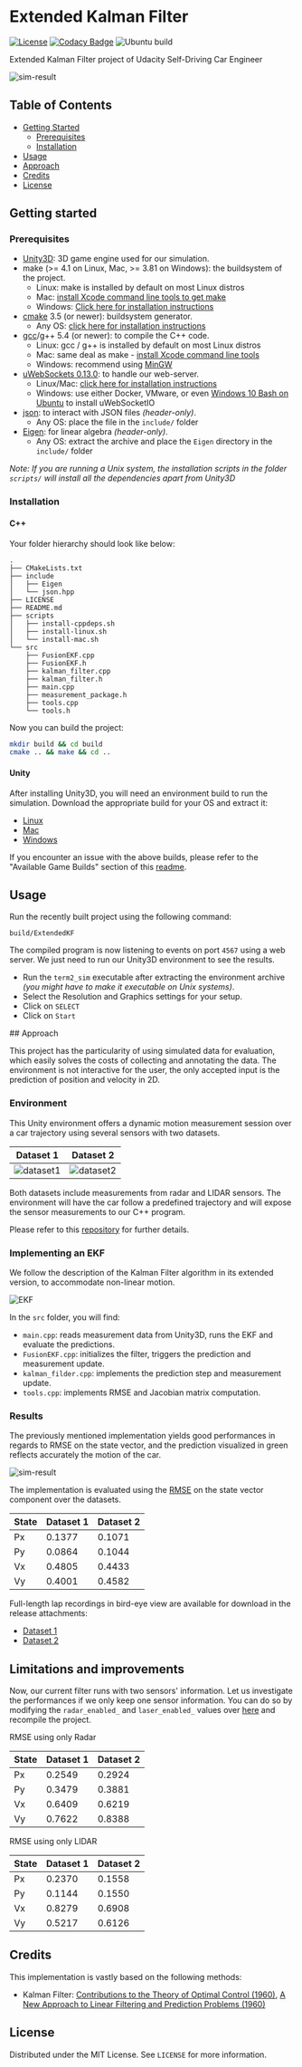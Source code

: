 # Extended Kalman Filter
[![License](https://img.shields.io/badge/License-MIT-brightgreen.svg)](LICENSE) [![Codacy Badge](https://api.codacy.com/project/badge/Grade/1afcd8f8980a403e94f13881df995431)](https://www.codacy.com/manual/frgfm/sdcnd-p5-extended-kalman-filter?utm_source=github.com&amp;utm_medium=referral&amp;utm_content=frgfm/sdcnd-p5-extended-kalman-filter&amp;utm_campaign=Badge_Grade) ![Ubuntu build](https://github.com/frgfm/sdcnd-p5-extended-kalman-filter/workflows/cpp-build/badge.svg) 

Extended Kalman Filter project of Udacity Self-Driving Car Engineer

![sim-result](static/images/dataset1_result.gif)



## Table of Contents

- [Getting Started](#getting-started)
  - [Prerequisites](#prerequisites)
  - [Installation](#installation)
- [Usage](#usage)
- [Approach](#Approach)
- [Credits](#credits)
- [License](#license)



## Getting started

### Prerequisites

- [Unity3D](https://unity3d.com/get-unity/download): 3D game engine used for our simulation.
- make (>= 4.1 on Linux, Mac, >= 3.81 on Windows): the buildsystem of the project.
  - Linux: make is installed by default on most Linux distros
  - Mac: [install Xcode command line tools to get make](https://developer.apple.com/xcode/features/)
  - Windows: [Click here for installation instructions](http://gnuwin32.sourceforge.net/packages/make.htm)
- [cmake](https://cmake.org/install/) 3.5 (or newer): buildsystem generator.
  - Any OS: [click here for installation instructions](https://cmake.org/install/)
- [gcc](https://gcc.gnu.org/)/g++ 5.4 (or newer): to compile the C++ code.
  - Linux: gcc / g++ is installed by default on most Linux distros
  - Mac: same deal as make - [install Xcode command line tools](https://developer.apple.com/xcode/features/)
  - Windows: recommend using [MinGW](http://www.mingw.org/)
- [uWebSockets 0.13.0](https://github.com/uNetworking/uWebSockets/archive/v0.13.0.tar.gz): to handle our web-server.
  - Linux/Mac: [click here for installation instructions](https://github.com/uWebSockets/uWebSockets)
  - Windows: use either Docker, VMware, or even [Windows 10 Bash on Ubuntu](https://www.howtogeek.com/249966/how-to-install-and-use-the-linux-bash-shell-on-windows-10/) to install uWebSocketIO
- [json](https://github.com/nlohmann/json/releases/download/v3.7.3/json.hpp): to interact with JSON files *(header-only)*.
  - Any OS: place the file in the  `include/` folder
- [Eigen](https://gitlab.com/libeigen/eigen/-/archive/3.3.7/eigen-3.3.7.tar.gz): for linear algebra *(header-only)*.
  - Any OS: extract the archive and place the `Eigen` directory in the  `include/` folder

*Note: If you are running a Unix system, the installation scripts in the folder `scripts/` will install all the dependencies apart from Unity3D*

### Installation

#### C++

Your folder hierarchy should look like below:

```
.
├── CMakeLists.txt
├── include
│   ├── Eigen
│   └── json.hpp
├── LICENSE
├── README.md
├── scripts
│   ├── install-cppdeps.sh
│   ├── install-linux.sh
│   └── install-mac.sh
└── src
    ├── FusionEKF.cpp
    ├── FusionEKF.h
    ├── kalman_filter.cpp
    ├── kalman_filter.h
    ├── main.cpp
    ├── measurement_package.h
    ├── tools.cpp
    └── tools.h
```

Now you can build the project:

```bash
mkdir build && cd build
cmake .. && make && cd ..
```



#### Unity

After installing Unity3D, you will need an environment build to run the simulation. Download the appropriate build for your OS and extract it:

- [Linux](https://github.com/udacity/self-driving-car-sim/releases/download/v1.45/term2_sim_linux.zip)
- [Mac](https://github.com/udacity/self-driving-car-sim/releases/download/v1.45/term2_sim_mac.zip)
- [Windows](https://github.com/udacity/self-driving-car-sim/releases/download/v1.45/term2_sim_windows.zip)

If you encounter an issue with the above builds, please refer to the "Available Game Builds" section of this [readme](https://github.com/udacity/self-driving-car-sim).



## Usage

Run the recently built project using the following command:

```
build/ExtendedKF
```

The compiled program is now listening to events on port `4567` using a web server. We just need to run our Unity3D environment to see the results.

- Run the `term2_sim` executable after extracting the environment archive *(you might have to make it executable on Unix systems)*.
- Select the Resolution and Graphics settings for your setup.
- Click on `SELECT`
- Click on `Start`



## Approach

This project has the particularity of using simulated data for  evaluation, which easily solves the costs of collecting and annotating the data. The environment is not interactive for the user, the only accepted input is the prediction of position and velocity in 2D.

### Environment

This Unity environment offers a dynamic motion measurement session over a car trajectory using several sensors with two datasets. 

| Dataset 1                               | Dataset 2                               |
| --------------------------------------- | --------------------------------------- |
| ![dataset1](static/images/dataset1.gif) | ![dataset2](static/images/dataset2.gif) |

Both datasets include measurements from radar and LIDAR sensors. The environment will have the car follow a predefined trajectory and will expose the sensor measurements to our C++ program.

Please refer to this [repository](https://github.com/udacity/self-driving-car-sim) for further details.



### Implementing an EKF

We follow the description of the Kalman Filter algorithm in its extended version, to accommodate non-linear motion.

![EKF](https://video.udacity-data.com/topher/2017/February/58b4d569_algorithm-generalization-900/algorithm-generalization-900.jpg)



In the `src` folder, you will find:

- `main.cpp`: reads measurement data from Unity3D, runs the EKF and evaluate the predictions.
- `FusionEKF.cpp`: initializes the filter, triggers the prediction and measurement update.
- `kalman_filder.cpp`: implements the prediction step and measurement update.
- `tools.cpp`: implements RMSE and Jacobian matrix computation.



### Results

The previously mentioned implementation yields good performances in regards to RMSE on the state vector, and the prediction visualized in green reflects accurately the motion of the car.

![sim-result](static/images/dataset1_result.gif)

The implementation is evaluated using the [RMSE](https://en.wikipedia.org/wiki/Root-mean-square_deviation) on the state vector component over the datasets.

| State | Dataset 1 | Dataset 2 |
| ----- | --------- | --------- |
| Px    | 0.1377    | 0.1071    |
| Py    | 0.0864    | 0.1044    |
| Vx    | 0.4805    | 0.4433    |
| Vy    | 0.4001    | 0.4582    |

Full-length lap recordings in bird-eye view are available for download in the release attachments:

- [Dataset 1](https://github.com/frgfm/sdcnd-p5-extended-kalman-filter/releases/download/v0.1.0/dataset1_result.mp4)
- [Dataset 2](https://github.com/frgfm/sdcnd-p5-extended-kalman-filter/releases/download/v0.1.0/dataset2_result.mp4)



## Limitations and improvements

Now, our current filter runs with two sensors' information. Let us investigate the performances if we only keep one sensor information. You can do so by modifying the `radar_enabled_` and `laser_enabled_` values over [here](https://github.com/frgfm/sdcnd-p5-extended-kalman-filter/blob/ci-setup/src/FusionEKF.cpp#L22-L23) and recompile the project.



RMSE using only Radar

| State | Dataset 1 | Dataset 2 |
| ----- | --------- | --------- |
| Px    | 0.2549    | 0.2924    |
| Py    | 0.3479    | 0.3881    |
| Vx    | 0.6409    | 0.6219    |
| Vy    | 0.7622    | 0.8388    |



RMSE using only LIDAR

| State | Dataset 1 | Dataset 2 |
| ----- | --------- | --------- |
| Px    | 0.2370    | 0.1558    |
| Py    | 0.1144    | 0.1550    |
| Vx    | 0.8279    | 0.6908    |
| Vy    | 0.5217    | 0.6126    |









## Credits

This implementation is vastly based on the following methods:

- Kalman Filter: [Contributions to the Theory of Optimal Control (1960)](https://citeseerx.ist.psu.edu/viewdoc/download;jsessionid=A135C4BFE0816EE51803D4A084B65CBB?doi=10.1.1.26.4070&rep=rep1&type=pdf), [A New Approach to Linear Filtering and Prediction Problems (1960)](https://www.cs.unc.edu/~welch/kalman/media/pdf/Kalman1960.pdf) 



## License

Distributed under the MIT License. See `LICENSE` for more information.